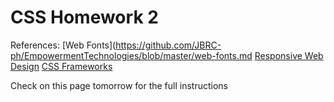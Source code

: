 # CSS Homework 2

References:
[Web Fonts](https://github.com/JBRC-ph/EmpowermentTechnologies/blob/master/web-fonts.md
[Responsive Web Design](https://github.com/JBRC-ph/EmpowermentTechnologies/blob/master/responsive-web-design.md)
[CSS Frameworks](https://github.com/JBRC-ph/EmpowermentTechnologies/blob/master/css-frameworks.md)

Check on this page tomorrow for the full instructions
